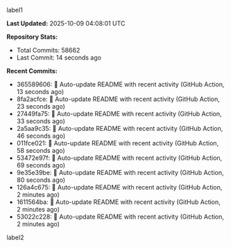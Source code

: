 
label1 
<!-- ACTIVITY_START -->
**Last Updated:** 2025-10-09 04:08:01 UTC

**Repository Stats:**
- Total Commits: 58662
- Last Commit: 14 seconds ago

**Recent Commits:**
- 365589606: 🤖 Auto-update README with recent activity (GitHub Action, 13 seconds ago)
- 8fa2acfce: 🤖 Auto-update README with recent activity (GitHub Action, 23 seconds ago)
- 27449fa75: 🤖 Auto-update README with recent activity (GitHub Action, 33 seconds ago)
- 2a5aa9c35: 🤖 Auto-update README with recent activity (GitHub Action, 46 seconds ago)
- 011fce021: 🤖 Auto-update README with recent activity (GitHub Action, 58 seconds ago)
- 53472e97f: 🤖 Auto-update README with recent activity (GitHub Action, 69 seconds ago)
- 9e35e39be: 🤖 Auto-update README with recent activity (GitHub Action, 80 seconds ago)
- 126a4c675: 🤖 Auto-update README with recent activity (GitHub Action, 2 minutes ago)
- 1611564ba: 🤖 Auto-update README with recent activity (GitHub Action, 2 minutes ago)
- 53022c228: 🤖 Auto-update README with recent activity (GitHub Action, 2 minutes ago)
<!-- ACTIVITY_END -->

label2
